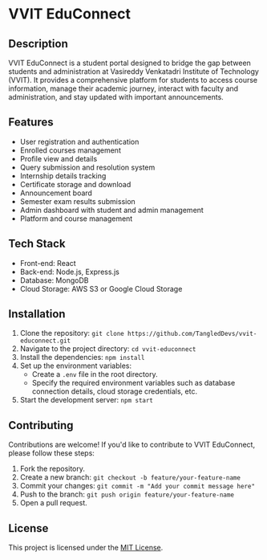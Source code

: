 # VVIT EduConnect

<!-- ![VVIT EduConnect Logo](/path/to/logo.png) -->


## Description
VVIT EduConnect is a student portal designed to bridge the gap between students and administration at Vasireddy Venkatadri Institute of Technology (VVIT). It provides a comprehensive platform for students to access course information, manage their academic journey, interact with faculty and administration, and stay updated with important announcements.

## Features
- User registration and authentication
- Enrolled courses management
- Profile view and details
- Query submission and resolution system
- Internship details tracking
- Certificate storage and download
- Announcement board
- Semester exam results submission
- Admin dashboard with student and admin management
- Platform and course management

## Tech Stack
- Front-end: React
- Back-end: Node.js, Express.js
- Database: MongoDB
- Cloud Storage: AWS S3 or Google Cloud Storage

## Installation
1. Clone the repository: `git clone https://github.com/TangledDevs/vvit-educonnect.git`
2. Navigate to the project directory: `cd vvit-educonnect`
3. Install the dependencies: `npm install`
4. Set up the environment variables:
   - Create a `.env` file in the root directory.
   - Specify the required environment variables such as database connection details, cloud storage credentials, etc.
5. Start the development server: `npm start`

## Contributing
Contributions are welcome! If you'd like to contribute to VVIT EduConnect, please follow these steps:
1. Fork the repository.
2. Create a new branch: `git checkout -b feature/your-feature-name`
3. Commit your changes: `git commit -m "Add your commit message here"`
4. Push to the branch: `git push origin feature/your-feature-name`
5. Open a pull request.

## License
This project is licensed under the [MIT License](https://opensource.org/licenses/MIT).

<!-- ## Contact
For any inquiries or feedback, please reach out to the project maintainers:
- John Doe - johndoe@example.com
- Jane Smith - janesmith@example.com -->